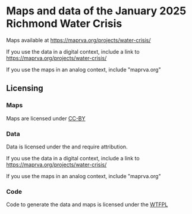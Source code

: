 # Maps and data of the January 2025 Richmond Water Crisis

Maps available at https://maprva.org/projects/water-crisis/

If you use the data in a digital context, include a link to https://maprva.org/projects/water-crisis/

If you use the maps in an analog context, include "maprva.org"

## Licensing

### Maps

Maps are licensed under [CC-BY](https://creativecommons.org/licenses/by/4.0/)

### Data

Data is licensed under the [](https://opendatacommons.org/licenses/odbl/) and require attribution.

If you use the data in a digital context, include a link to https://maprva.org/projects/water-crisis/

If you use the maps in an analog context, include "maprva.org"

### Code

Code to generate the data and maps is licensed under the [WTFPL](http://www.wtfpl.net/about/)
